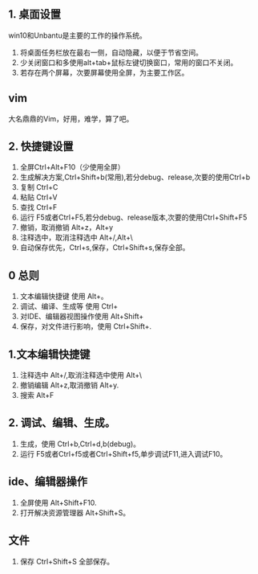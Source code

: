 ## 1. 桌面设置

win10和Unbantu是主要的工作的操作系统。

1. 将桌面任务栏放在最右一侧，自动隐藏，以便于节省空间。
2. 少关闭窗口和多使用alt+tab+鼠标左键切换窗口，常用的窗口不关闭。
3. 若存在两个屏幕，次要屏幕使用全屏，为主要工作区。


## vim 
大名鼎鼎的Vim，好用，难学，算了吧。


## 2. 快捷键设置

1. 全屏Ctrl+Alt+F10（少使用全屏）
2. 生成解决方案,Ctrl+Shift+b(常用),若分debug、release,次要的使用Ctrl+b
3. 复制 Ctrl+C
4. 粘贴 Ctrl+V
5. 查找 Ctrl+F
6. 运行 F5或者Ctrl+F5,若分debug、release版本,次要的使用Ctrl+Shift+F5
7. 撤销，取消撤销 Alt+z，Alt+y
8. 注释选中，取消注释选中 Alt+/,Alt+\
9. 自动保存优先，Ctrl+s,保存，Ctrl+Shift+s,保存全部。

## 0 总则
1. 文本编辑快捷键 使用 Alt+。
2. 调试、编译、生成等 使用 Ctrl+
3. 对IDE、编辑器视图操作使用 Alt+Shift+
4. 保存，对文件进行影响，使用 Ctrl+Shift+.

## 1.文本编辑快捷键
1. 注释选中 Alt+/,取消注释选中使用 Alt+\
2. 撤销编辑 Alt+z,取消撤销 Alt+y.
3. 搜索 Alt+F

## 2. 调试、编辑、生成。

1. 生成，使用 Ctrl+b,Ctrl+d,b(debug)。
2. 运行 F5或者Ctrl+f5或者Ctrl+Shift+f5,单步调试F11,进入调试F10。

## ide、编辑器操作
1. 全屏使用 Alt+Shift+F10.
2. 打开解决资源管理器 Alt+Shift+S。

## 文件
1. 保存 Ctrl+Shift+S 全部保存。
